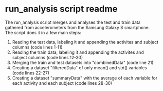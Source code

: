 # run_analysis script readme
The run_analysis script merges and analyses the test and train data gathered from accelerometers from the Samsung Galaxy S smartphone.
The script does it in a few main steps:
1) Reading the test data, labeling it and appending the activites and subject columns (code lines 1-11)
2) Reading the train data, labeling it and appending the activites and subject columns (code lines 12-20)
3) Merging the train and test datasets into "combinedData" (code line 21)
4) Creating a dataset "filteredData" of only mean() and std() variables (code lines 22-27)
5) Creating a dataset "summaryData" with the average of each variable for each activity and each subject (code lines 28-30)
